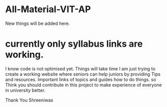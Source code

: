 # All-Material-VIT-AP

New things will be added here. 
# currently only syllabus links are working. 



I know code is not optimised yet. Things will take time I am just trying to create a working website where seniors can help juniors by providing Tips and resources. Important links of topics and guides how to do things. 
so Think you should contribute in this project to make experience of everyone in university better.

Thank You 
Shreeniwas